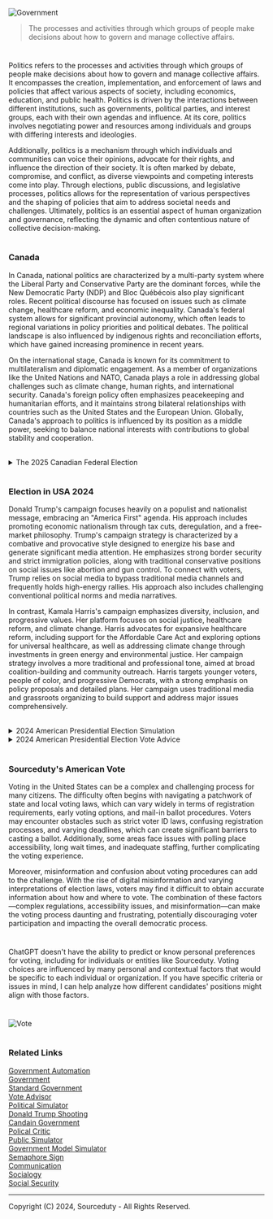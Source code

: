 ![Government](https://github.com/user-attachments/assets/ba566e24-62d6-4ede-909a-69e37169b162)

> The processes and activities through which groups of people make decisions about how to govern and manage collective affairs.

#

Politics refers to the processes and activities through which groups of people make decisions about how to govern and manage collective affairs. It encompasses the creation, implementation, and enforcement of laws and policies that affect various aspects of society, including economics, education, and public health. Politics is driven by the interactions between different institutions, such as governments, political parties, and interest groups, each with their own agendas and influence. At its core, politics involves negotiating power and resources among individuals and groups with differing interests and ideologies.

Additionally, politics is a mechanism through which individuals and communities can voice their opinions, advocate for their rights, and influence the direction of their society. It is often marked by debate, compromise, and conflict, as diverse viewpoints and competing interests come into play. Through elections, public discussions, and legislative processes, politics allows for the representation of various perspectives and the shaping of policies that aim to address societal needs and challenges. Ultimately, politics is an essential aspect of human organization and governance, reflecting the dynamic and often contentious nature of collective decision-making.

#
### Canada

In Canada, national politics are characterized by a multi-party system where the Liberal Party and Conservative Party are the dominant forces, while the New Democratic Party (NDP) and Bloc Québécois also play significant roles. Recent political discourse has focused on issues such as climate change, healthcare reform, and economic inequality. Canada's federal system allows for significant provincial autonomy, which often leads to regional variations in policy priorities and political debates. The political landscape is also influenced by indigenous rights and reconciliation efforts, which have gained increasing prominence in recent years.

On the international stage, Canada is known for its commitment to multilateralism and diplomatic engagement. As a member of organizations like the United Nations and NATO, Canada plays a role in addressing global challenges such as climate change, human rights, and international security. Canada's foreign policy often emphasizes peacekeeping and humanitarian efforts, and it maintains strong bilateral relationships with countries such as the United States and the European Union. Globally, Canada's approach to politics is influenced by its position as a middle power, seeking to balance national interests with contributions to global stability and cooperation.

<br>

<details><summary>The 2025 Canadian Federal Election</summary>
<br>

The 2025 Canadian federal election is shaping up to be a pivotal moment in the country's political landscape, with key issues at the forefront of the debate. As you consider how to advise a vote, here are some factors to take into account based on the main political parties and their likely platforms:

1. **Liberal Party**
   - **Climate Change:** The Liberal Party is expected to continue its focus on combating climate change, likely proposing policies aimed at reducing carbon emissions, transitioning to renewable energy, and possibly introducing new environmental regulations.
   - **Healthcare:** Expect continued support for strengthening the public healthcare system, possibly through increased funding and efforts to reduce wait times, especially in light of the pressures from the COVID-19 pandemic.
   - **Economic Inequality:** The Liberals might propose further tax reforms aimed at reducing income inequality, including possible changes to corporate taxes or new benefits for lower-income Canadians.
   - **Indigenous Rights:** Reconciliation with Indigenous communities will likely remain a key priority, with continued emphasis on implementing the recommendations of the Truth and Reconciliation Commission and addressing issues like clean drinking water in Indigenous communities.

2. **Conservative Party**
   - **Economic Growth:** The Conservative Party will likely focus on policies to stimulate economic growth, such as tax cuts for businesses and individuals, and reducing government regulation to encourage investment and job creation.
   - **Healthcare:** The Conservatives might propose reforms to improve efficiency in the healthcare system, potentially advocating for private sector involvement to reduce strain on the public system.
   - **Energy Sector:** With an emphasis on supporting Canada's energy industry, especially oil and gas, the Conservatives are likely to push back against what they see as overregulation, arguing for policies that support resource development while balancing environmental concerns.
   - **National Unity:** Expect a strong focus on national unity, addressing regional concerns, particularly in Western Canada, where there has been growing frustration with federal policies perceived as detrimental to the energy sector.

3. **New Democratic Party (NDP)**
   - **Social Justice:** The NDP will likely advocate for comprehensive social programs, including expanded healthcare coverage, such as pharmacare and dental care, and a focus on affordable housing.
   - **Climate Action:** Expect the NDP to push for even more aggressive climate action than the Liberals, including stronger targets for emissions reductions and significant investments in green infrastructure.
   - **Income Inequality:** The NDP will probably propose more radical measures to address income inequality, including higher taxes on the wealthy and increased support for lower-income Canadians through social programs.
   - **Indigenous Rights:** The NDP is expected to emphasize Indigenous rights and reconciliation, with a strong focus on implementing all recommendations of the Truth and Reconciliation Commission and addressing systemic inequalities faced by Indigenous communities.

4. **Bloc Québécois**
   - **Quebec Sovereignty:** The Bloc will continue to advocate for the interests of Quebec, including pushing for greater provincial autonomy and defending Quebec's unique language and culture.
   - **Climate Change:** The Bloc is likely to support strong climate policies, with a focus on ensuring that Quebec benefits from green investments and that federal policies respect provincial jurisdiction.
   - **Social Programs:** Expect the Bloc to support robust social programs, aligned with the party's general advocacy for policies that reflect Quebec's social-democratic values.

### Strategic Considerations
- **Regional Dynamics:** Your advice should consider regional political dynamics. For example, if focusing on Western Canada, the Conservative Party's stance on energy might be particularly relevant. In Quebec, the Bloc Québécois' emphasis on sovereignty and cultural preservation might resonate more.
- **Indigenous Rights:** Given the growing prominence of Indigenous issues, candidates' stances on reconciliation and Indigenous rights are likely to be critical for many voters.
- **Economic Concerns:** Economic policy, particularly around inflation, housing affordability, and job creation, will be a significant factor for voters across the country.

### Conclusion
Your advice on how to vote in the 2025 Canadian election should depend on the voter's priorities:
- If climate change and social justice are key, the **NDP** or **Liberal Party** might be the best fit.
- For those prioritizing economic growth and national unity, especially in resource-dependent regions, the **Conservative Party** might be more appealing.
- In Quebec, voters concerned with provincial autonomy and Quebec sovereignty may prefer the **Bloc Québécois**.

Consider these factors when advising a vote, keeping in mind that the political landscape may evolve as the election approaches.

<br>
</details>


#
### Election in USA 2024

Donald Trump's campaign focuses heavily on a populist and nationalist message, embracing an "America First" agenda. His approach includes promoting economic nationalism through tax cuts, deregulation, and a free-market philosophy. Trump's campaign strategy is characterized by a combative and provocative style designed to energize his base and generate significant media attention. He emphasizes strong border security and strict immigration policies, along with traditional conservative positions on social issues like abortion and gun control. To connect with voters, Trump relies on social media to bypass traditional media channels and frequently holds high-energy rallies. His approach also includes challenging conventional political norms and media narratives.

In contrast, Kamala Harris's campaign emphasizes diversity, inclusion, and progressive values. Her platform focuses on social justice, healthcare reform, and climate change. Harris advocates for expansive healthcare reform, including support for the Affordable Care Act and exploring options for universal healthcare, as well as addressing climate change through investments in green energy and environmental justice. Her campaign strategy involves a more traditional and professional tone, aimed at broad coalition-building and community outreach. Harris targets younger voters, people of color, and progressive Democrats, with a strong emphasis on policy proposals and detailed plans. Her campaign uses traditional media and grassroots organizing to build support and address major issues comprehensively.

<br>

<details><summary>2024 American Presidential Election Simulation</summary>
<br>

Candidates:

Democratic Party:

  - Candidate: Vice President Kamala Harris
  - Running Mate: Secretary Pete Buttigieg

Republican Party:

  - Candidate: Former President Donald Trump
  - Running Mate: Governor Ron DeSantis

Libertarian Party:

  - Candidate: Jo Jorgensen
  - Running Mate: Spike Cohen

Green Party:

  - Candidate: Cornel West
  - Running Mate: Angela Walker

Independent:

  - Candidate: Robert F. Kennedy Jr.
  - Running Mate: Tulsi Gabbard

Key Issues:

1. Economy: Recovery from inflation, economic inequality, and job creation.

2. Healthcare: Debate over the future of Medicare and ACA expansion.

3. Climate Change: Strong climate action vs. energy independence.

4. Social Issues: Reproductive rights, gun control, and civil rights.

5. Foreign Policy: Focus on maintaining alliances, handling China and Russia.

6. Immigration: Balancing security with pathways to citizenship and immigration reform.

Campaign Strategies:

Democrats:
  
  - Harris campaigns on continuing Biden's policies with a stronger focus on civil rights and climate action.
  - Target urban and suburban voters, minority communities, and women.
  - Mobilize young voters with a progressive agenda.

Republicans:

  - Trump emphasizes economic revival, border security, and law and order.
  - Appeal to rural voters, working-class, and conservative-leaning suburbs.
  - Strengthen base in key battleground states.

Libertarians:

  - Promote a platform of reduced government interference, personal freedom, and deregulation.
  - Target voters dissatisfied with the major parties, especially in libertarian-leaning states.

Green Party:

  - Advocate for environmental justice, anti-corporate policies, and a strong social safety net.
  - Focus on progressive and environmentally conscious voters.

Independent (RFK Jr.):

  - Position as a moderate alternative

<br>
</details>
<details><summary>2024 American Presidential Election Vote Advice</summary>
<br>

In considering how to vote between Donald Trump and Kamala Harris, it's important to reflect on which candidate's platform aligns more closely with your values and the issues you prioritize. Here’s a brief comparison based on the key themes of their campaigns:

Economic Policy:

Donald Trump: Advocates for economic nationalism, tax cuts, deregulation, and a free-market approach. His policies favor businesses and aim to reduce government intervention in the economy.

Kamala Harris: Supports healthcare reform, climate change initiatives, and investments in green energy, with a focus on social justice and economic equality. Her policies may involve increased government spending and regulation to achieve these goals.

Social Issues:
   
Donald Trump: Takes a traditional conservative stance on social issues, opposing abortion and advocating for gun rights. His strict immigration policies and focus on border security are central to his platform.

Kamala Harris: Emphasizes diversity, inclusion, and progressive values. She supports abortion rights, gun control measures, and policies aimed at advancing social justice and racial equality.

Governance and Style:
   
Donald Trump: Known for his combative style, Trump challenges conventional political norms and uses social media to engage directly with his base. His approach is more populist, often stirring controversy to energize supporters.

Kamala Harris: Favors a more traditional, professional approach to governance, focusing on coalition-building and detailed policy proposals. Her campaign is geared towards broad outreach, particularly to younger and diverse voters.

Climate and Environment:

Donald Trump: Has generally prioritized economic growth over environmental regulations, with skepticism toward extensive climate change policies.

Kamala Harris: Places a strong emphasis on addressing climate change, with plans for green energy investments and environmental justice initiatives.

Healthcare:

Donald Trump: Supports a free-market approach to healthcare, aiming to reduce government involvement and promote competition.
Kamala Harris: Advocates for strengthening and expanding healthcare access, including support for the Affordable Care Act and exploring universal healthcare options.

Conclusion:

Vote for Donald Trump if you prioritize economic nationalism, deregulation, strong border security, traditional conservative social values, and prefer a candidate who challenges political norms.
Vote for Kamala Harris if you value diversity, progressive social policies, healthcare reform, environmental protection, and prefer a candidate focused on coalition-building and policy detail.
Your decision should reflect which candidate's vision aligns most closely with your own priorities and values.

<br>
</details>

#
### Sourceduty's American Vote

Voting in the United States can be a complex and challenging process for many citizens. The difficulty often begins with navigating a patchwork of state and local voting laws, which can vary widely in terms of registration requirements, early voting options, and mail-in ballot procedures. Voters may encounter obstacles such as strict voter ID laws, confusing registration processes, and varying deadlines, which can create significant barriers to casting a ballot. Additionally, some areas face issues with polling place accessibility, long wait times, and inadequate staffing, further complicating the voting experience.

Moreover, misinformation and confusion about voting procedures can add to the challenge. With the rise of digital misinformation and varying interpretations of election laws, voters may find it difficult to obtain accurate information about how and where to vote. The combination of these factors—complex regulations, accessibility issues, and misinformation—can make the voting process daunting and frustrating, potentially discouraging voter participation and impacting the overall democratic process.

#

ChatGPT doesn't have the ability to predict or know personal preferences for voting, including for individuals or entities like Sourceduty. Voting choices are influenced by many personal and contextual factors that would be specific to each individual or organization. If you have specific criteria or issues in mind, I can help analyze how different candidates' positions might align with those factors.

#

![Vote](https://github.com/user-attachments/assets/bb7b2ed3-739a-4bdd-b2ef-abe8cf294af8)

#
### Related Links

[Government Automation](https://github.com/sourceduty/Government_Automation)
<br>
[Government](https://github.com/sourceduty/Government)
<br>
[Standard Government](https://github.com/sourceduty/Standard_Government)
<br>
[Vote Advisor](https://github.com/sourceduty/Vote_Advisor)
<br>
[Political Simulator](https://chat.openai.com/g/g-4GT3x5ITg-political-simulator)
<br>
[Donald Trump Shooting](https://github.com/sourceduty/Donald_Trump_Shooting)
<br>
[Candain Government](https://chatgpt.com/g/g-578CEKmsA-canadian-government)
<br>
[Polical Critic](https://chatgpt.com/g/g-TTm1fsq1v-political-critic)
<br>
[Public Simulator](https://chatgpt.com/g/g-HJp62OrcF-public-simulator)
<br>
[Government Model Simulator](https://chatgpt.com/g/g-8JwnHHEgc-government-model-simulator)
<br>
[Semaphore Sign](https://github.com/sourceduty/Semaphore_Sign)
<br>
[Communication](https://github.com/sourceduty/Communication)
<br>
[Socialogy](https://github.com/sourceduty/Sociology)
<br>
[Social Security](https://github.com/sourceduty/Social_Security)

***
Copyright (C) 2024, Sourceduty - All Rights Reserved.
